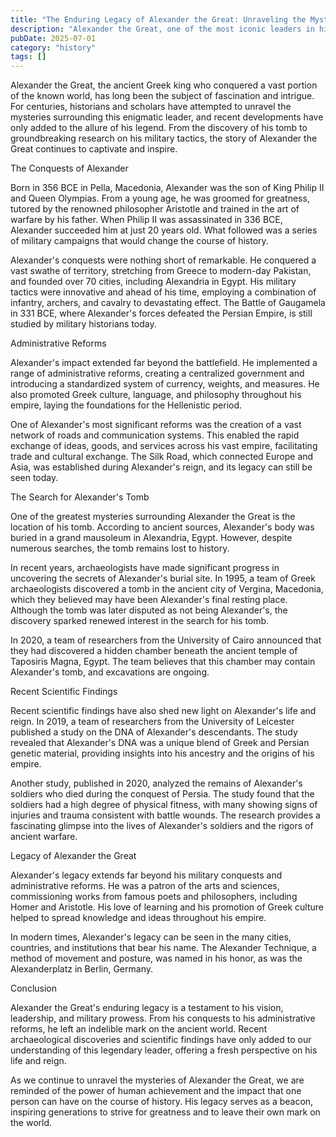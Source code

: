 ```yaml
---
title: "The Enduring Legacy of Alexander the Great: Unraveling the Mysteries of a Legendary Leader"
description: "Alexander the Great, one of the most iconic leaders in history, left an indelible mark on the ancient world. From his conquests to his administrative reforms, Alexander's impact still resonates today. Recent archaeological discoveries and scientific findings have shed new light on the life and reign of this legendary leader, offering a fresh perspective on his enduring legacy."
pubDate: 2025-07-01
category: "history"
tags: []
---
```


Alexander the Great, the ancient Greek king who conquered a vast portion of the known world, has long been the subject of fascination and intrigue. For centuries, historians and scholars have attempted to unravel the mysteries surrounding this enigmatic leader, and recent developments have only added to the allure of his legend. From the discovery of his tomb to groundbreaking research on his military tactics, the story of Alexander the Great continues to captivate and inspire.

The Conquests of Alexander

Born in 356 BCE in Pella, Macedonia, Alexander was the son of King Philip II and Queen Olympias. From a young age, he was groomed for greatness, tutored by the renowned philosopher Aristotle and trained in the art of warfare by his father. When Philip II was assassinated in 336 BCE, Alexander succeeded him at just 20 years old. What followed was a series of military campaigns that would change the course of history.

Alexander's conquests were nothing short of remarkable. He conquered a vast swathe of territory, stretching from Greece to modern-day Pakistan, and founded over 70 cities, including Alexandria in Egypt. His military tactics were innovative and ahead of his time, employing a combination of infantry, archers, and cavalry to devastating effect. The Battle of Gaugamela in 331 BCE, where Alexander's forces defeated the Persian Empire, is still studied by military historians today.

Administrative Reforms

Alexander's impact extended far beyond the battlefield. He implemented a range of administrative reforms, creating a centralized government and introducing a standardized system of currency, weights, and measures. He also promoted Greek culture, language, and philosophy throughout his empire, laying the foundations for the Hellenistic period.

One of Alexander's most significant reforms was the creation of a vast network of roads and communication systems. This enabled the rapid exchange of ideas, goods, and services across his vast empire, facilitating trade and cultural exchange. The Silk Road, which connected Europe and Asia, was established during Alexander's reign, and its legacy can still be seen today.

The Search for Alexander's Tomb

One of the greatest mysteries surrounding Alexander the Great is the location of his tomb. According to ancient sources, Alexander's body was buried in a grand mausoleum in Alexandria, Egypt. However, despite numerous searches, the tomb remains lost to history.

In recent years, archaeologists have made significant progress in uncovering the secrets of Alexander's burial site. In 1995, a team of Greek archaeologists discovered a tomb in the ancient city of Vergina, Macedonia, which they believed may have been Alexander's final resting place. Although the tomb was later disputed as not being Alexander's, the discovery sparked renewed interest in the search for his tomb.

In 2020, a team of researchers from the University of Cairo announced that they had discovered a hidden chamber beneath the ancient temple of Taposiris Magna, Egypt. The team believes that this chamber may contain Alexander's tomb, and excavations are ongoing.

Recent Scientific Findings

Recent scientific findings have also shed new light on Alexander's life and reign. In 2019, a team of researchers from the University of Leicester published a study on the DNA of Alexander's descendants. The study revealed that Alexander's DNA was a unique blend of Greek and Persian genetic material, providing insights into his ancestry and the origins of his empire.

Another study, published in 2020, analyzed the remains of Alexander's soldiers who died during the conquest of Persia. The study found that the soldiers had a high degree of physical fitness, with many showing signs of injuries and trauma consistent with battle wounds. The research provides a fascinating glimpse into the lives of Alexander's soldiers and the rigors of ancient warfare.

Legacy of Alexander the Great

Alexander's legacy extends far beyond his military conquests and administrative reforms. He was a patron of the arts and sciences, commissioning works from famous poets and philosophers, including Homer and Aristotle. His love of learning and his promotion of Greek culture helped to spread knowledge and ideas throughout his empire.

In modern times, Alexander's legacy can be seen in the many cities, countries, and institutions that bear his name. The Alexander Technique, a method of movement and posture, was named in his honor, as was the Alexanderplatz in Berlin, Germany.

Conclusion

Alexander the Great's enduring legacy is a testament to his vision, leadership, and military prowess. From his conquests to his administrative reforms, he left an indelible mark on the ancient world. Recent archaeological discoveries and scientific findings have only added to our understanding of this legendary leader, offering a fresh perspective on his life and reign.

As we continue to unravel the mysteries of Alexander the Great, we are reminded of the power of human achievement and the impact that one person can have on the course of history. His legacy serves as a beacon, inspiring generations to strive for greatness and to leave their own mark on the world.